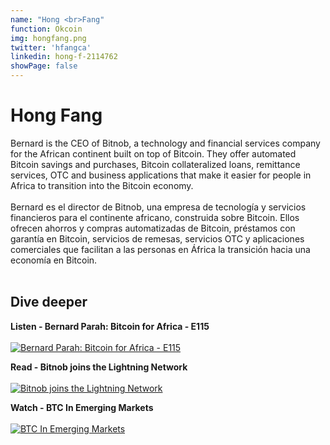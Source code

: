 ```yaml
---
name: "Hong <br>Fang"
function: Okcoin
img: hongfang.png
twitter: 'hfangca'
linkedin: hong-f-2114762
showPage: false
---
```


# Hong Fang
 
Bernard is the CEO of Bitnob, a technology and financial services company for the African continent built on top of Bitcoin. They offer automated Bitcoin savings and purchases, Bitcoin collateralized loans, remittance services, OTC and business applications that make it easier for people in Africa to transition into the Bitcoin economy.
<br><br>
Bernard es el director de Bitnob, una empresa de tecnología y servicios financieros para el continente africano, construida sobre Bitcoin. Ellos ofrecen ahorros y compras automatizadas de Bitcoin, préstamos con garantía en Bitcoin, servicios de remesas, servicios OTC y aplicaciones comerciales que facilitan a las personas en África la transición hacia una economía en Bitcoin.
<br><br>

## Dive deeper


<div class="grid grid-cols-1 md:grid-cols-2 gap-5">
<div class="p-3 my-2">

**Listen - Bernard Parah: Bitcoin for Africa - E115** <br><br>
[ ![Bernard Parah: Bitcoin for Africa - E115](/content/bernard_citizenbitcoin.png)](https://citizenbitcoin.world/episodes/bernard-parah-bitcoin-for-africa-e115/)
</div>

<div class="p-3 my-2">

**Read - Bitnob joins the Lightning Network** <br><br>
[ ![Bitnob joins the Lightning Network](/content/bernard_bitnob.png)](https://medium.com/@parah/bitnob-joins-the-lightning-network-bdd2ffc7e67/)
</div>

<div class="p-3 my-2">

**Watch - BTC In Emerging Markets** <br><br>
[ ![BTC In Emerging Markets](/content/bernard_emergingmarkets.png)](https://www.youtube.com/watch?v=2pNse-Owu6I/)
</div>

</div>

<br>

